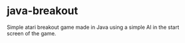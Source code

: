 # java-breakout
Simple atari breakout game made in Java using a simple AI in the start screen of the game.
